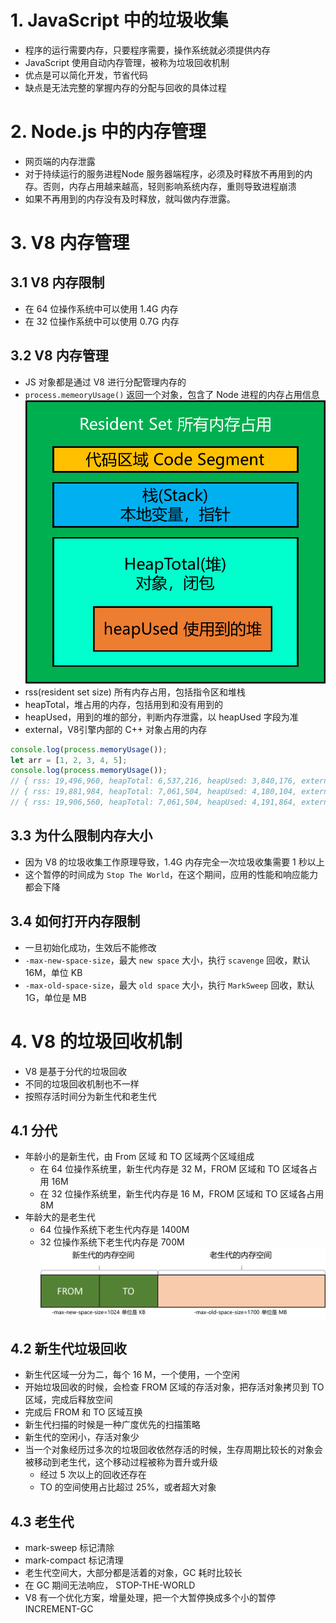 # 1. JavaScript 中的垃圾收集
+ 程序的运行需要内存，只要程序需要，操作系统就必须提供内存
+ JavaScript 使用自动内存管理，被称为垃圾回收机制
+ 优点是可以简化开发，节省代码
+ 缺点是无法完整的掌握内存的分配与回收的具体过程

# 2. Node.js 中的内存管理
+ 网页端的内存泄露
+ 对于持续运行的服务进程Node 服务器端程序，必须及时释放不再用到的内存。否则，内存占用越来越高，轻则影响系统内存，重则导致进程崩溃
+ 如果不再用到的内存没有及时释放，就叫做内存泄露。

# 3. V8 内存管理
## 3.1 V8 内存限制
+ 在 64 位操作系统中可以使用 1.4G 内存
+ 在 32 位操作系统中可以使用 0.7G 内存

## 3.2 V8 内存管理
+ JS 对象都是通过 V8 进行分配管理内存的
+ `process.memeoryUsage()` 返回一个对象，包含了 Node 进程的内存占用信息
![ResidentSet所有内存占用图](./images/ResidentSet所有内存占用图.png)
+ rss(resident set size) 所有内存占用，包括指令区和堆栈
+ heapTotal，堆占用的内存，包括用到和没有用到的
+ heapUsed，用到的堆的部分，判断内存泄露，以 heapUsed 字段为准
+ external，V8引擎内部的 C++ 对象占用的内存

```javascript
console.log(process.memoryUsage());
let arr = [1, 2, 3, 4, 5];
console.log(process.memoryUsage());
// { rss: 19,496,960, heapTotal: 6,537,216, heapUsed: 3,840,176, external: 8,272 }
// { rss: 19,881,984, heapTotal: 7,061,504, heapUsed: 4,180,104, external: 8,272 }
// { rss: 19,906,560, heapTotal: 7,061,504, heapUsed: 4,191,864, external: 8,272 }
```
## 3.3 为什么限制内存大小
+ 因为 V8 的垃圾收集工作原理导致，1.4G 内存完全一次垃圾收集需要 1 秒以上
+ 这个暂停的时间成为 `Stop The World`，在这个期间，应用的性能和响应能力都会下降

## 3.4 如何打开内存限制
+ 一旦初始化成功，生效后不能修改
+ `-max-new-space-size`，最大 `new space` 大小，执行 `scavenge` 回收，默认 16M，单位 KB
+ `-max-old-space-size`，最大 `old space` 大小，执行 `MarkSweep` 回收，默认 1G，单位是 MB

# 4. V8 的垃圾回收机制
+ V8 是基于分代的垃圾回收
+ 不同的垃圾回收机制也不一样
+ 按照存活时间分为新生代和老生代

## 4.1 分代
+ 年龄小的是新生代，由 From 区域 和 TO 区域两个区域组成
	+ 在 64 位操作系统里，新生代内存是 32 M，FROM 区域和 TO 区域各占用 16M
	+ 在 32 位操作系统里，新生代内存是 16 M，FROM 区域和 TO 区域各占用 8M
+ 年龄大的是老生代
	+ 64 位操作系统下老生代内存是 1400M
	+ 32 位操作系统下老生代内存是 700M
![V8分代示意图](./images/V8分代示意图.png)

## 4.2 新生代垃圾回收
+ 新生代区域一分为二，每个 16 M，一个使用，一个空闲
+ 开始垃圾回收的时候，会检查 FROM 区域的存活对象，把存活对象拷贝到 TO 区域，完成后释放空间
+ 完成后 FROM 和 TO 区域互换
+ 新生代扫描的时候是一种广度优先的扫描策略
+ 新生代的空闲小，存活对象少
+ 当一个对象经历过多次的垃圾回收依然存活的时候，生存周期比较长的对象会被移动到老生代，这个移动过程被称为晋升或升级
	+ 经过 5 次以上的回收还存在
	+ TO 的空间使用占比超过 25%，或者超大对象

## 4.3 老生代
+ mark-sweep 标记清除
+ mark-compact 标记清理
+ 老生代空间大，大部分都是活着的对象，GC 耗时比较长
+ 在 GC 期间无法响应， STOP-THE-WORLD
+ V8 有一个优化方案，增量处理，把一个大暂停换成多个小的暂停 INCREMENT-GC


